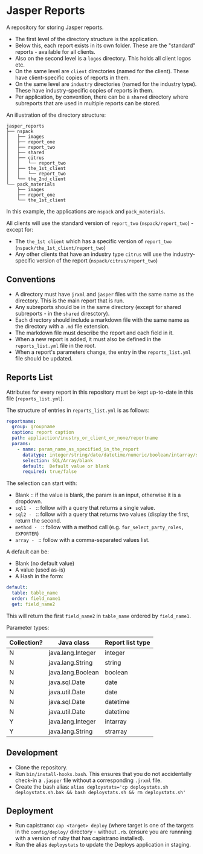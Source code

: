 # Jasper Reports

A repository for storing Jasper reports.

* The first level of the directory structure is the application.
* Below this, each report exists in its own folder. These are the "standard" reports - available for all clients.
* Also on the second level is a `logos` directory. This holds all client logos etc.
* On the same level are `client` directories (named for the client). These have client-specific copies of reports in them.
* On the same level are `industry` directories (named for the industry type). These have industry-specific copies of reports in them.
* Per application, by convention, there can be a `shared` directory where subreports that are used in multiple reports can be stored.

An illustration of the directory structure:

    jasper_reports
    ├── nspack
    │   ├── images
    │   ├── report_one
    │   ├── report_two
    │   ├── shared
    │   ├── citrus
    │   │   └── report_two
    │   ├── the_1st_client
    │   │   └── report_two
    │   └── the_2nd_client
    └── pack_materials
        ├── images
        ├── report_one
        └── the_1st_client

In this example, the applications are `nspack` and `pack_materials`.

All clients will use the standard version of `report_two` (`nspack/report_two`) - except for:
* The `the_1st client` which has a specific version of `report_two` (`nspack/the_1st_client/report_two`)
* Any other clients that have an industry type `citrus` will use the industry-specific version of the report (`nspack/citrus/report_two`)

## Conventions

* A directory must have `jrxml` and `jasper` files with the same name as the directory. This is the main report that is run.
* Any subreports should be in the same directory (except for shared subreports - in the `shared` diresctory).
* Each directory should include a markdown file with the same name as the directory with a `.md` file extension.
* The markdown file must describe the report and each field in it.
* When a new report is added, it must also be defined in the `reports_list.yml` file in the root.
* When a report's parameters change, the entry in the `reports_list.yml` file should be updated.

## Reports List

Attributes for every report in this repository must be kept up-to-date in this file (`reports_list.yml`).

The structure of entries in `reports_list.yml` is as follows:

```yml
reportname:
  group: groupname
  caption: report caption
  path: appliaction/inustry_or_client_or_none/reportname
  params:
    - name: param_name_as_specified_in_the_report
      datatype: integer/string/date/datetime/numeric/boolean/intarray/strarray
      selection: SQL/Array/blank
      default:  Default value or blank
      required: true/false
```

The selection can start with:

* Blank :: if the value is blank, the param is an input, otherwise it is a dropdown.
* `sql1 - ` :: follow with a query that returns a single value.
* `sql2 - ` :: follow with a query that returns two values (display the first, return the second.
* `method - ` :: follow with a method call (e.g. `for_select_party_roles, EXPORTER`)
* `array - ` :: follow with a comma-separated values list.

A default can be:

* Blank (no default value)
* A value (used as-is)
* A Hash in the form:

```yml
default:
  table: table_name
  order: field_name1
  get: field_name2
```
This will return the first `field_name2` in `table_name` ordered by `field_name1`.

Parameter types:

| Collection? | Java class        | Report list type |
| ----------- | ---------         | ---------------- |
|     N       | java.lang.Integer | integer          |
|     N       | java.lang.String  | string           |
|     N       | java.lang.Boolean | boolean          |
|     N       | java.sql.Date     | date             |
|     N       | java.util.Date    | date             |
|     N       | java.sql.Date     | datetime         |
|     N       | java.util.Date    | datetime         |
|     Y       | java.lang.Integer | intarray         |
|     Y       | java.lang.String  | strarray         |


## Development

* Clone the repository.
* Run `bin/install-hooks.bash`. This ensures that you do not accidentally check-in a `.jasper` file without a corresponding `.jrxml` file.
* Create the bash alias: `alias deploystats='cp deploystats.sh deploystats.sh.bak && bash deploystats.sh && rm deploystats.sh'`

## Deployment

* Run capistrano: `cap <target> deploy` (where target is one of the targets in the `config/deploy/` directory - without `.rb`. (ensure you are runnning with a version of ruby that has capistrano installed).
* Run the alias `deploystats` to update the Deploys application in staging.
